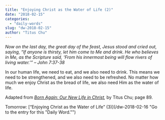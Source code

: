 ```yaml
---
title: "Enjoying Christ as the Water of Life (2)"
date: "2018-02-15"
categories: 
  - "daily-words"
slug: "dw-2018-02-15"
author: "Titus Chu"
---
```


_Now on the last day, the great day of the feast, Jesus stood and cried out, saying, “If anyone is thirsty, let him come to Me and drink. He who believes in Me, as the Scripture said, ‘From his innermost being will flow rivers of living water.’”_ _– John 7:37-38_

In our human life, we need to eat, and we also need to drink. This means we need to be strengthened, and we also need to be refreshed. No matter how much we enjoy Christ as the bread of life, we also need Him as the water of life.

Adapted from _[Born Again: Our New Life in Christ](/book-born-again/ "Go to the listing for this book."),_ by Titus Chu; page 89.

Tomorrow: [“Enjoying Christ as the Water of Life” (3)](/dw-2018-02-16 "Go to the entry for this "Daily Word."")
